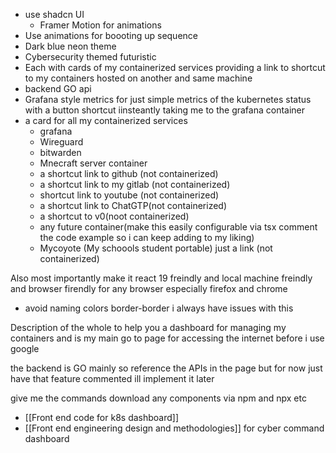 - use shadcn UI 
	- Framer Motion for animations
- Use animations for boooting up sequence 
- Dark  blue neon theme 
- Cybersecurity themed futuristic  
- Each with cards of my containerized services providing a link to shortcut to my containers hosted  on another and same machine 
- backend GO api 
- Grafana  style metrics for just simple metrics of the kubernetes status with a button shortcut iinsteantly taking me to the grafana container 
- a card for all my containerized services 
	- grafana  
	- Wireguard 
	- bitwarden 
	- Mnecraft server container 
	- a shortcut link to github (not containerized)
	- a shortcut link to my gitlab (not containerized)
	- shortcut  link to youtube (not containerized)
	- a shortcut link to ChatGTP(not containerized)
	- a  shortcut to v0(noot containerized)
	- any future container(make this easily configurable via tsx comment the code example so i can  keep adding to my liking)
	- Mycoyote (My schoools student portable) just a link (not containerized)

Also most importantly make it react 19 freindly and local machine freindly and browser firendly for any browser especially firefox and chrome 
- avoid naming colors border-border i always have issues with this 

Description of the whole to help you a dashboard for managing my containers and is my main  go to page for accessing the internet before i use  google 

the backend is GO mainly so reference the APIs in the page but for now just have that feature commented ill implement it later 

give me the commands download any components via npm and npx etc 

- [[Front end code for k8s dashboard]] 
- [[Front end engineering design and methodologies]] for cyber command dashboard 

